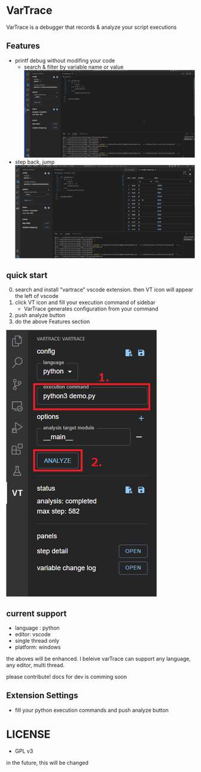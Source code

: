 # VarTrace 
VarTrace is a debugger that records & analyze your script executions

## Features

* printf debug without modifing your code
  * search & filter by variable name or value
![printf](https://github.com/zat-dev/VarTrace/raw/main/resources/printf_demo.gif)
* step back, jump
![jump](https://github.com/zat-dev/VarTrace/raw/main/resources/step_back_demo.gif)

## quick start
0. search and install "vartrace" vscode extension. then VT icon will appear the left of vscode
1. click VT icon and fill your execution command of sidebar
    * VarTrace generates configuration from your command
2. push analyze button
3. do the above Features section

![howto](https://github.com/zat-dev/VarTrace/raw/main/resources/howtorun.png)

## current support

* language : python
* editor: vscode
* single thread only
* platform: windows

the aboves will be enhanced.
I beleive varTrace can support any language, any editor, multi thread.

please contribute!
docs for dev is comming soon


## Extension Settings
* fill your python execution commands and push analyze button

# LICENSE
* GPL v3

in the future, this will be changed


